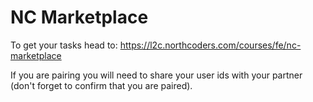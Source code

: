 # NC Marketplace

To get your tasks head to:
https://l2c.northcoders.com/courses/fe/nc-marketplace

If you are pairing you will need to share your user ids with your partner (don't forget to confirm that you are paired).
